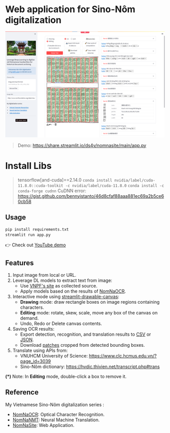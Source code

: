 # Web application for Sino-Nôm digitalization

[![demo](./imgs/demo.png)](https://youtu.be/o5xpfwalEWw)

> Demo: https://share.streamlit.io/ds4v/nomnasite/main/app.py

# Install Libs
> tensorflow[and-cuda]==2.14.0
> ```conda install nvidia/label/cuda-11.8.0::cuda-toolkit -c nvidia/label/cuda-11.8.0```
> ```conda install -c conda-forge cudnn```
> CuDNN error: https://gist.github.com/bennyistanto/46d8cfaf88aaa881ec69a2b5ce60cb58


## Usage

```bash
pip install requirements.txt
streamlit run app.py
```

👉 Check out [YouTube demo](https://youtu.be/o5xpfwalEWw)

## Features

1. Input image from local or URL.
2. Leverage DL models to extract text from image:
    - Use [VNPF's site](https://www.nomfoundation.org) as collected source.
    - Apply models based on the results of [NomNaOCR](https://github.com/ds4v/NomNaOCR).
3. Interactive mode using [streamlit-drawable-canvas](https://github.com/andfanilo/streamlit-drawable-canvas):
    - **Drawing** mode: draw rectangle boxes on image regions containing characters.
    - **Editing** mode: rotate, skew, scale, move any box of the canvas on demand.
    - Undo, Redo or Delete canvas contents.
4. Saving OCR results:
    - Export detection, recognition, and translation results to [CSV](data/data.csv) or [JSON](data/data.json).
    - Download [patches](data/patches.zip) cropped from detected bounding boxes.
5. Translate using APIs from:
    - VNUHCM University of Science: https://www.clc.hcmus.edu.vn/?page_id=3039
    - Sino-Nôm dictionary: https://hvdic.thivien.net/transcript.php#trans

**(\*)** Note: In **Editing** mode, double-click a box to remove it.

## Reference

My Vietnamese Sino-Nôm digitalization series :

-   [NomNaOCR](https://github.com/ds4v/NomNaOCR): Optical Character Recognition.
-   [NomNaNMT](https://github.com/ds4v/NomNaNMT): Neural Machine Translation.
-   [NomNaSite](https://github.com/ds4v/NomNaSite): Web Application.
